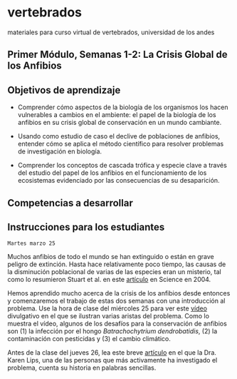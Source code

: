 # vertebrados
materiales para curso virtual de vertebrados, universidad de los andes

## Primer Módulo, Semanas 1-2: La Crisis Global de los Anfibios

## Objetivos de aprendizaje

-	Comprender cómo aspectos de la biología de los organismos los hacen vulnerables a cambios en el ambiente: el papel de la biología de los anfibios en su crisis global de conservación en un mundo cambiante.

-	Usando como estudio de caso el declive de poblaciones de anfibios, entender cómo se aplica el método científico para resolver problemas de investigación en biología.

-	Comprender los conceptos de cascada trófica y especie clave a través del estudio del papel de los anfibios en el funcionamiento de los ecosistemas evidenciado por las consecuencias de su desaparición.

## Competencias a desarrollar

## Instrucciones para los estudiantes

    Martes marzo 25

Muchos anfibios de todo el mundo se han extinguido o están en grave peligro de extinción. Hasta hace relativamente poco tiempo, las causas de la disminución poblacional de varias de las especies eran un misterio, tal como lo resumieron Stuart et al. en este [artículo](https://pdfs.semanticscholar.org/aaeb/e0ee4e89838171b5bccd1d6c74cfa652c280.pdf?_ga=2.51507628.421737405.1584920555-1139811814.1584920555) en Science en 2004.

Hemos aprendido mucho acerca de la crisis de los anfibios desde entonces y comenzaremos el trabajo de estas dos semanas con una introducción al problema. Use la hora de clase del miércoles 25 para ver este [vídeo](https://youtu.be/1_cGPLO8dos) divulgativo en el que se ilustran varias aristas del problema. Como lo muestra el vídeo, algunos de los desafíos para la conservación de anfibios son (1) la infección por el hongo *Batrachochytrium dendrobatidis*, (2) la contaminación con pesticidas y (3) el cambio climático.


Antes de la clase del jueves 26, lea este breve [artículo](https://journals.plos.org/plosbiology/article?id=10.1371/journal.pbio.2003080) en el que la Dra. Karen Lips, una de las personas que más activamente ha investigado el problema, cuenta su historia en palabras sencillas.


